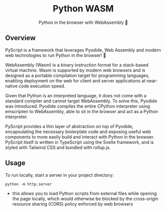 <h1 align="center">Python WASM</h1>
<p align="center">Python in the browser with WebAssembly 👾</p>

## Overview

PyScript is a framework that leverages Pyodide, Web Assembly and modern web technologies to run Python in the browser! 🐍

WebAssembly (Wasm) is a binary instruction format for a stack-based virtual machine. Wasm is supported by modern web browsers and is designed as a portable compilation target for programming languages, enabling deployment on the web for client and server applications at near-native code execution speed.

Given that Python is an interpreted language, it does not come with a standard compiler and cannot target WebAssembly. To solve this, Pyodide was introduced. Pyodide compiles the entire CPython interpreter using emscripten to WebAssembly, able to sit in the browser and act as a Python interpreter.

PyScript provides a thin layer of abstraction on top of Pyodide, encapsulating the necessary biolerplate code and exposing useful web components to more easily build and interact with Python in the browser. PyScript itself is written in TypeScript using the Svelte framework, and is styled with Tailwind CSS and bundled with rollup.js.

## Usage

To run locally, start a server in your project directory:

```shell
python -m http.server
```

* this allows you to load Python scripts from external files while opening the page locally, which would otherwise be blocked by the cross-origin resource sharing (CORS) policy enforced by web browsers
